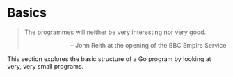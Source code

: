 # Basics

> The programmes will neither be very interesting nor very good.
>
><p style="text-align:right">– John Reith at the opening of the 
>BBC Empire Service </p>

This section explores the basic structure of a Go program by looking
at very, very small programs.
